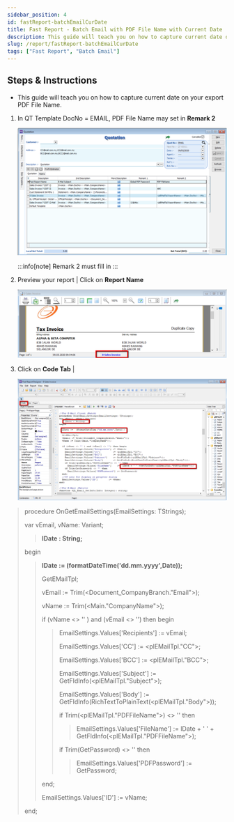 ```yaml
---
sidebar_position: 4
id: fastReport-batchEmailCurDate
title: Fast Report - Batch Email with PDF File Name with Current Date
description: This guide will teach you on how to capture current date on your export PDF File Name.
slug: /report/fastReport-batchEmailCurDate
tags: ["Fast Report", "Batch Email"]
---
```


## Steps & Instructions

- This guide will teach you on how to capture current date on your export PDF File Name.

1. In QT Template DocNo = EMAIL, PDF File Name may set in **Remark 2**

    ![1](../../static/img/report/fastReport-batchEmailCurDate/1.png)

    :::info[note]
    Remark 2 must fill in
    :::

2. Preview your report | Click on **Report Name**

    ![2](../../static/img/report/fastReport-batchEmailCurDate/2.png)

3. Click on **Code Tab** |

    ![3](../../static/img/report/fastReport-batchEmailCurDate/3.png)

>procedure OnGetEmailSettings(EmailSettings: TStrings);
>
>var vEmail, vName: Variant;
>
>>**lDate : String;**
>
>begin
>
>>**lDate := (formatDateTime('dd.mm.yyyy',Date));**
>>
>>GetEMailTpl;
>>
>>vEmail := Trim(&lt;Document_CompanyBranch."Email">);
>>
>>vName := Trim(&lt;Main."CompanyName">);
>>
>>if (vName &lt;> '' ) and (vEmail &lt;> '') then begin
>>
>>>EmailSettings.Values['Recipients'] := vEmail;
>>>
>>>EmailSettings.Values['CC'] := &lt;plEMailTpl."CC">;
>>>
>>>EmailSettings.Values['BCC'] := &lt;plEMailTpl."BCC">;
>>>
>>>EmailSettings.Values['Subject'] := GetFldInfo(&lt;plEMailTpl."Subject">);
>>>
>>>EmailSettings.Values['Body'] := GetFldInfo(RichTextToPlainText(&lt;plEMailTpl."Body">));
>>>
>>>if Trim(&lt;plEMailTpl."PDFFileName">) &lt;> '' then
>>>
>>>>EmailSettings.Values['FileName'] := lDate + ' ' +  GetFldInfo(&lt;plEMailTpl."PDFFileName">);
>>>
>>>if Trim(GetPassword) &lt;> '' then
>>>
>>>>EmailSettings.Values['PDFPassword'] := GetPassword;
>>>
>>end;
>>
>>EmailSettings.Values['ID'] := vName;
>
>end;
